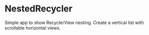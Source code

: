 # NestedRecycler

Simple app to show RecyclerView nesting. Create a vertical list with scrollable horizontal views.
